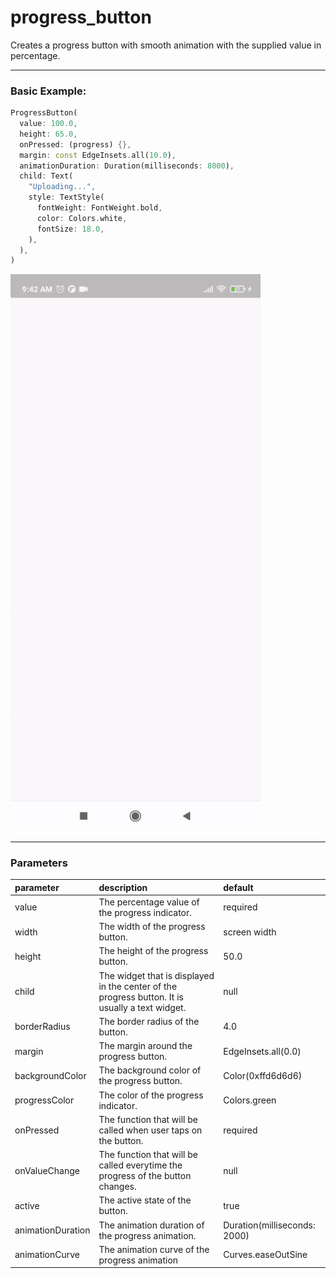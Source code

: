 # progress_button

Creates a progress button with smooth animation with the supplied value in percentage.

<hr/>

### Basic Example:
```dart
ProgressButton(
  value: 100.0,
  height: 65.0,
  onPressed: (progress) {},
  margin: const EdgeInsets.all(10.0),
  animationDuration: Duration(milliseconds: 8000),
  child: Text(
    "Uploading...",
    style: TextStyle(
      fontWeight: FontWeight.bold,
      color: Colors.white,
      fontSize: 18.0,
    ),
  ),
)
```

<img src="./example/assets/progress-button.gif" width="400px" style="max-width: 100%" />

<hr/>

### Parameters
| parameter | description | default |
| :--- | :--- | :--- |
| value | The percentage value of the progress indicator. | required |
| width | The width of the progress button. | screen width |
| height | The height of the progress button. | 50.0 |
| child | The widget that is displayed in the center of the progress button. It is usually a text widget. | null |
| borderRadius | The border radius of the button. | 4.0 |
| margin | The margin around the progress button. | EdgeInsets.all(0.0) |
| backgroundColor | The background color of the progress button. | Color(0xffd6d6d6) |
| progressColor | The color of the progress indicator. | Colors.green |
| onPressed | The function that will be called when user taps on the button. | required |
| onValueChange | The function that will be called everytime the progress of the button changes. | null |
| active | The active state of the button. | true |
| animationDuration | The animation duration of the progress animation. | Duration(milliseconds: 2000) |
| animationCurve | The animation curve of the progress animation | Curves.easeOutSine |



